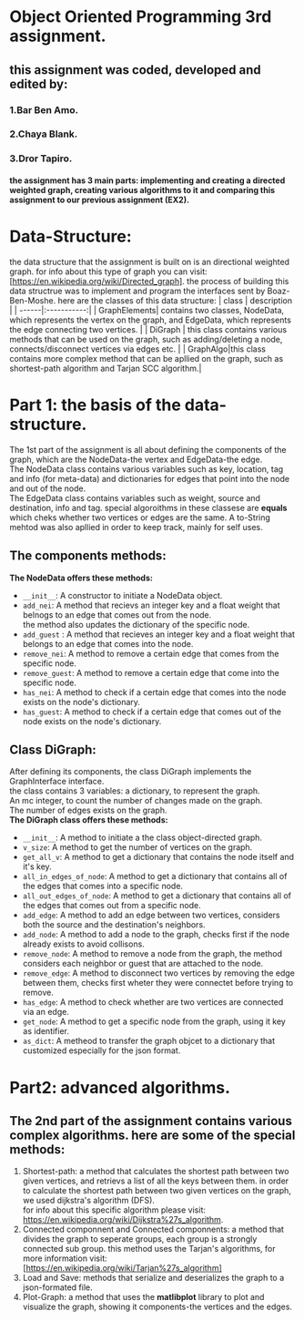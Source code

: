 # **Object Oriented Programming 3rd assignment.**
## this assignment was coded, developed and edited by:
### 1.Bar Ben Amo.
### 2.Chaya Blank.
### 3.Dror Tapiro.
#### the assignment has 3 main parts: implementing and creating a directed weighted graph, creating various algorithms to it and comparing this assignment to  our previous assignment (EX2).

Data-Structure:
=======
the data structure that the assignment is built on is an directional weighted graph.
for info about this type of graph you can visit: [https://en.wikipedia.org/wiki/Directed_graph].
the process of building this data structrue was to implement and program the interfaces sent by Boaz-Ben-Moshe.
here are the classes of this data structure:
| class | description |
| ------|:-----------:|
| GraphElements| contains two classes, NodeData, which represents the vertex on the graph, and EdgeData, which represents the edge connecting two vertices. |
| DiGraph | this class contains various methods that can be used on the graph, such as adding/deleting a node, connects/disconnect vertices via edges etc. |
| GraphAlgo|this class contains more complex method that can be apllied on the graph, such as shortest-path algorithm and Tarjan SCC algorithm.|

Part 1: the basis of the data-structure.
========
The 1st part of the assignment is all about defining the components of the graph, which are the NodeData-the vertex and EdgeData-the edge.<br />
The NodeData class contains various variables such as key, location, tag and info (for meta-data) and dictionaries for edges that point into the node
and out of the node. <br />
The EdgeData class contains variables such as weight, source and destination, info and tag.
special algoroithms in these classese are **equals** which cheks whether two vertices or edges are the same.
A to-String mehtod was also apllied in order to keep track, mainly for self uses. 

The components methods:
------------------
**The NodeData offers these methods:**
* ```__init__```: A constructor to initiate a NodeData object.
* ```add_nei```: A method that recievs an integer key and a float weight that belnogs to an edge that comes out from the node.<br />
the method also updates the dictionary 
of the specific node.<br />
* ```add_guest``` : A method that recieves an integer key and a float weight that belongs to an edge that comes into the node.<br />
* ```remove_nei```: A method to remove a certain edge that comes from the specific node.
* ```remove_guest```: A method to remove a certain edge that come into the specific node.
* ```has_nei```: A method to check if a certain edge that comes into the node exists on the node's dictionary.
* ```has_guest```: A method to check if a certain edge that comes out of the node exists on the node's dictionary.<br />

Class DiGraph:
--------------
After defining its components, the class DiGraph implements the GraphInterface interface.<br />
the class contains 3 variables: a dictionary, to represent the graph.<br />
An mc integer, to count the number of changes made on the graph.<br />
The number of edges exists on the graph.<br />
**The DiGraph class offers these methods:**
* ```__init__```: A method to initiate a the class object-directed graph.
* ```v_size```: A method to get the number of vertices on the graph.
* ```get_all_v```: A method to get a dictionary that contains the node itself and it's key.
* ```all_in_edges_of_node```: A method to get a dictionary that contains all of the edges that comes into a specific node.
* ```all_out_edges_of_node```: A method to get a dictionary that contains all of the edges that comes out from a specific node.
* ```add_edge```: A method to add an edge between two vertices, considers both the source and the destination's neighbors.
* ```add_node```: A method to add a node to the graph, checks first if the node already exists to avoid collisons.
* ```remove_node```: A method to remove a node from the graph, the method considers each neighbor or guest that are attached to the node.
* ```remove_edge```: A method to disconnect two vertices by removing the edge between them, checks first wheter they were connectet before trying to remove.
* ```has_edge```: A method to check whether are two vertices are connected via an edge.
* ```get_node```: A method to get a specific node from the graph, using it key as identifier.
* ```as_dict```: A metheod to transfer the graph objcet to a dictionary that customized especially for the json format.

Part2: advanced algorithms.
==========================
The 2nd part of the assignment contains various complex algorithms.
here are some of the special methods:
----------------
1. Shortest-path: a method that calculates the shortest path between two given vertices, and retrievs a list of all the keys between them.
in order to calculate the shortest path between two given vertices on the graph, we used dijkstra's algorithm (DFS).<br />
for info about this specific algorithm please visit: https://en.wikipedia.org/wiki/Dijkstra%27s_algorithm.
2. Connected componnent and Connected componnents: a method that divides the graph to seperate groups, each group is a strongly connected sub group.
 this method uses the Tarjan's algorithms, for more information visit: [https://en.wikipedia.org/wiki/Tarjan%27s_algorithm]<br />
3. Load and Save: methods that serialize and deserializes the graph to a json-formated file.<br />
4. Plot-Graph: a method that uses the **matlibplot** library to plot and visualize the graph, showing it components-the vertices and the edges.




